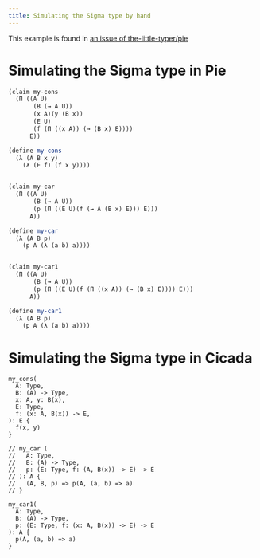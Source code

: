 ```yaml
---
title: Simulating the Sigma type by hand
---
```


This example is found in [an issue of the-little-typer/pie](https://github.com/the-little-typer/pie/issues/42)

# Simulating the Sigma type in Pie

``` scheme
(claim my-cons
  (Π ((A U)
       (B (→ A U))
       (x A)(y (B x))
       (E U)
       (f (Π ((x A)) (→ (B x) E))))
      E))

(define my-cons
  (λ (A B x y)
    (λ (E f) (f x y))))


(claim my-car
  (Π ((A U)
       (B (→ A U))
       (p (Π ((E U)(f (→ A (B x) E))) E)))
      A))

(define my-car
  (λ (A B p)
    (p A (λ (a b) a))))


(claim my-car1
  (Π ((A U)
       (B (→ A U))
       (p (Π ((E U)(f (Π ((x A)) (→ (B x) E)))) E)))
      A))

(define my-car1
  (λ (A B p)
    (p A (λ (a b) a))))
```

# Simulating the Sigma type in Cicada

``` cicada
my_cons(
  A: Type,
  B: (A) -> Type,
  x: A, y: B(x),
  E: Type,
  f: (x: A, B(x)) -> E,
): E {
  f(x, y)
}

// my_car (
//   A: Type,
//   B: (A) -> Type,
//   p: (E: Type, f: (A, B(x)) -> E) -> E
// ): A {
//   (A, B, p) => p(A, (a, b) => a)
// }

my_car1(
  A: Type,
  B: (A) -> Type,
  p: (E: Type, f: (x: A, B(x)) -> E) -> E
): A {
  p(A, (a, b) => a)
}
```
